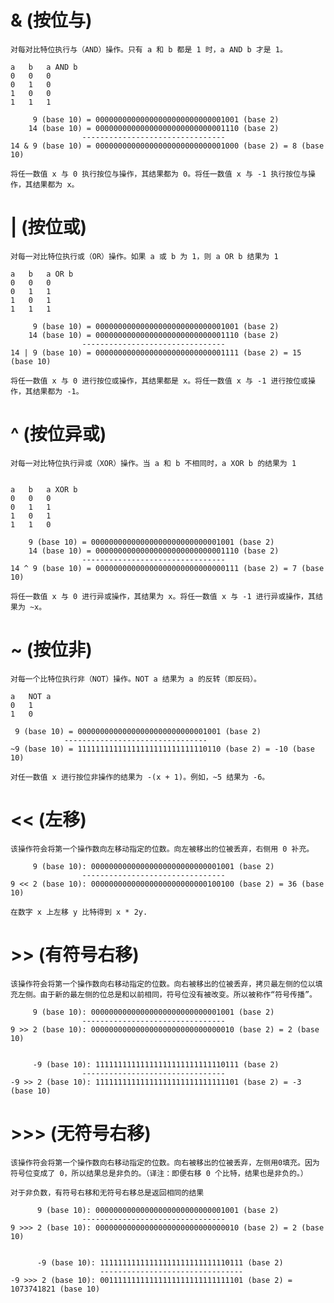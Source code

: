 # & (按位与)

    对每对比特位执行与（AND）操作。只有 a 和 b 都是 1 时，a AND b 才是 1。

    a	b	a AND b
    0	0	0
    0	1	0
    1	0	0
    1	1	1

         9 (base 10) = 00000000000000000000000000001001 (base 2)
        14 (base 10) = 00000000000000000000000000001110 (base 2)
                    --------------------------------
    14 & 9 (base 10) = 00000000000000000000000000001000 (base 2) = 8 (base 10)

    将任一数值 x 与 0 执行按位与操作，其结果都为 0。将任一数值 x 与 -1 执行按位与操作，其结果都为 x。

# | (按位或)

    对每一对比特位执行或（OR）操作。如果 a 或 b 为 1，则 a OR b 结果为 1

    a	b	a OR b
    0	0	0
    0	1	1
    1	0	1
    1	1	1

         9 (base 10) = 00000000000000000000000000001001 (base 2)
        14 (base 10) = 00000000000000000000000000001110 (base 2)
                    --------------------------------
    14 | 9 (base 10) = 00000000000000000000000000001111 (base 2) = 15 (base 10)

    将任一数值 x 与 0 进行按位或操作，其结果都是 x。将任一数值 x 与 -1 进行按位或操作，其结果都为 -1。

# ^ (按位异或)

    对每一对比特位执行异或（XOR）操作。当 a 和 b 不相同时，a XOR b 的结果为 1


    a	b	a XOR b
    0	0	0
    0	1	1
    1	0	1
    1	1	0

        9 (base 10) = 00000000000000000000000000001001 (base 2)
        14 (base 10) = 00000000000000000000000000001110 (base 2)
                    --------------------------------
    14 ^ 9 (base 10) = 00000000000000000000000000000111 (base 2) = 7 (base 10)

    将任一数值 x 与 0 进行异或操作，其结果为 x。将任一数值 x 与 -1 进行异或操作，其结果为 ~x。


# ~ (按位非)

    对每一个比特位执行非（NOT）操作。NOT a 结果为 a 的反转（即反码）。

    a	NOT a
    0	1
    1	0

     9 (base 10) = 00000000000000000000000000001001 (base 2)
                --------------------------------
    ~9 (base 10) = 11111111111111111111111111110110 (base 2) = -10 (base 10)

    对任一数值 x 进行按位非操作的结果为 -(x + 1)。例如，~5 结果为 -6。


# << (左移)

    该操作符会将第一个操作数向左移动指定的位数。向左被移出的位被丢弃，右侧用 0 补充。

         9 (base 10): 00000000000000000000000000001001 (base 2)
                    --------------------------------
    9 << 2 (base 10): 00000000000000000000000000100100 (base 2) = 36 (base 10)

    在数字 x 上左移 y 比特得到 x * 2y.

# >> (有符号右移)

    该操作符会将第一个操作数向右移动指定的位数。向右被移出的位被丢弃，拷贝最左侧的位以填充左侧。由于新的最左侧的位总是和以前相同，符号位没有被改变。所以被称作“符号传播”。

         9 (base 10): 00000000000000000000000000001001 (base 2)
                    --------------------------------
    9 >> 2 (base 10): 00000000000000000000000000000010 (base 2) = 2 (base 10)


         -9 (base 10): 11111111111111111111111111110111 (base 2)
                    --------------------------------
    -9 >> 2 (base 10): 11111111111111111111111111111101 (base 2) = -3 (base 10)


# >>> (无符号右移)

    该操作符会将第一个操作数向右移动指定的位数。向右被移出的位被丢弃，左侧用0填充。因为符号位变成了 0，所以结果总是非负的。（译注：即便右移 0 个比特，结果也是非负的。）

    对于非负数，有符号右移和无符号右移总是返回相同的结果

          9 (base 10): 00000000000000000000000000001001 (base 2)
                    --------------------------------
    9 >>> 2 (base 10): 00000000000000000000000000000010 (base 2) = 2 (base 10)


          -9 (base 10): 11111111111111111111111111110111 (base 2)
                        --------------------------------
    -9 >>> 2 (base 10): 00111111111111111111111111111101 (base 2) = 1073741821 (base 10)